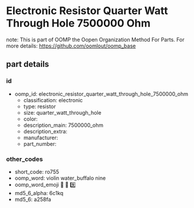 # Electronic Resistor Quarter Watt Through Hole 7500000 Ohm  

note: This is part of OOMP the Oopen Organization Method For Parts. For more details: https://github.com/oomlout/oomp_base

##  part details





### id
* oomp_id: electronic_resistor_quarter_watt_through_hole_7500000_ohm
  * classification: electronic
  * type: resistor
  * size: quarter_watt_through_hole
  * color: 
  * description_main: 7500000_ohm
  * description_extra: 
  * manufacturer: 
  * part_number: 

### other_codes
* short_code: ro755
* oomp_word: violin water_buffalo nine
* oomp_word_emoji :violin: :water_buffalo: :nine:
* md5_6_alpha: 6c1kq
* md5_6: a258fa